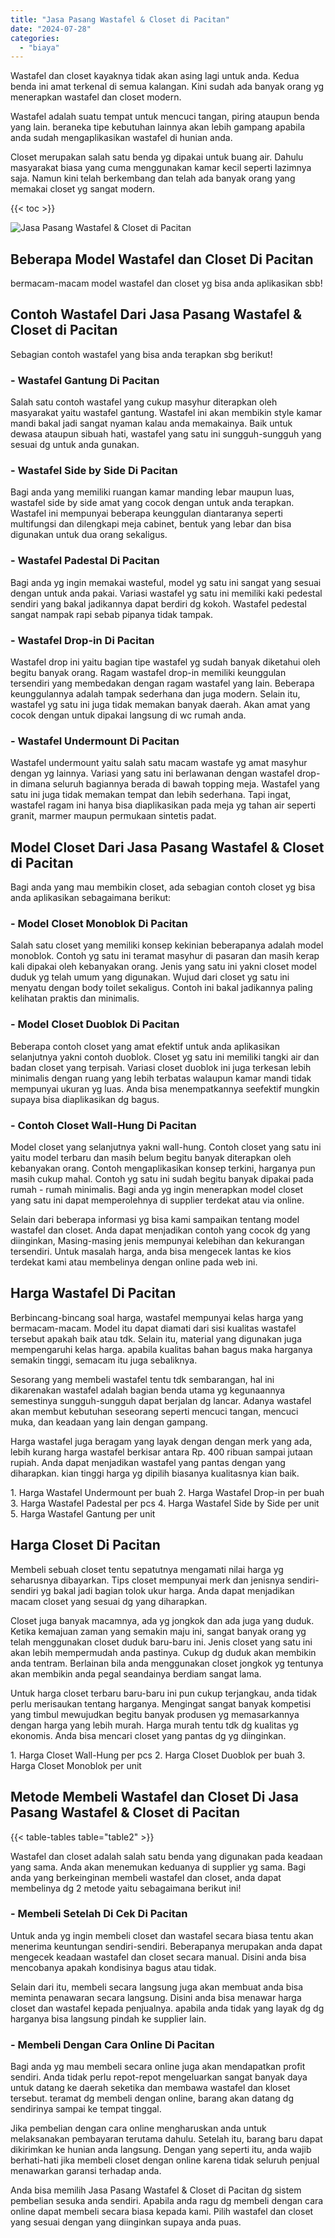 ```yaml
---
title: "Jasa Pasang Wastafel & Closet di Pacitan"
date: "2024-07-28"
categories: 
  - "biaya"
---
```


Wastafel dan closet kayaknya tidak akan asing lagi untuk anda. Kedua benda ini amat terkenal di semua kalangan. Kini sudah ada banyak orang yg menerapkan wastafel dan closet modern.

Wastafel adalah suatu tempat untuk mencuci tangan, piring ataupun benda yang lain. beraneka tipe kebutuhan lainnya akan lebih gampang apabila anda sudah mengaplikasikan wastafel di hunian anda.

Closet merupakan salah satu benda yg dipakai untuk buang air. Dahulu masyarakat biasa yang cuma menggunakan kamar kecil seperti lazimnya saja. Namun kini telah berkembang dan telah ada banyak orang yang memakai closet yg sangat modern.

{{< toc >}}

![Jasa Pasang Wastafel & Closet di Pacitan](/images/wastafel-closet-murah11.png)

## Beberapa Model Wastafel dan Closet Di Pacitan

bermacam-macam model wastafel dan closet yg bisa anda aplikasikan sbb!

## Contoh Wastafel Dari Jasa Pasang Wastafel & Closet di Pacitan

Sebagian contoh wastafel yang bisa anda terapkan sbg berikut!

### \- Wastafel Gantung Di Pacitan

Salah satu contoh wastafel yang cukup masyhur diterapkan oleh masyarakat yaitu wastafel gantung. Wastafel ini akan membikin style kamar mandi bakal jadi sangat nyaman kalau anda memakainya. Baik untuk dewasa ataupun sibuah hati, wastafel yang satu ini sungguh-sungguh yang sesuai dg untuk anda gunakan.

### \- Wastafel Side by Side Di Pacitan

Bagi anda yang memiliki ruangan kamar manding lebar maupun luas, wastafel side by side amat yang cocok dengan untuk anda terapkan. Wastafel ini mempunyai beberapa keunggulan diantaranya seperti multifungsi dan dilengkapi meja cabinet, bentuk yang lebar dan bisa digunakan untuk dua orang sekaligus.

### \- Wastafel Padestal Di Pacitan

Bagi anda yg ingin memakai wasteful, model yg satu ini sangat yang sesuai dengan untuk anda pakai. Variasi wastafel yg satu ini memiliki kaki pedestal sendiri yang bakal jadikannya dapat berdiri dg kokoh. Wastafel pedestal sangat nampak rapi sebab pipanya tidak tampak.

### \- Wastafel Drop-in Di Pacitan

Wastafel drop ini yaitu bagian tipe wastafel yg sudah banyak diketahui oleh begitu banyak orang. Ragam wastafel drop-in memiliki keunggulan tersendiri yang membedakan dengan ragam wastafel yang lain. Beberapa keunggulannya adalah tampak sederhana dan juga modern. Selain itu, wastafel yg satu ini juga tidak memakan banyak daerah. Akan amat yang cocok dengan untuk dipakai langsung di wc rumah anda.

### \- Wastafel Undermount Di Pacitan

Wastafel undermount yaitu salah satu macam wastafe yg amat masyhur dengan yg lainnya. Variasi yang satu ini berlawanan dengan wastafel drop-in dimana seluruh bagiannya berada di bawah topping meja. Wastafel yang satu ini juga tidak memakan tempat dan lebih sederhana. Tapi ingat, wastafel ragam ini hanya bisa diaplikasikan pada meja yg tahan air seperti granit, marmer maupun permukaan sintetis padat.

## Model Closet Dari Jasa Pasang Wastafel & Closet di Pacitan

Bagi anda yang mau membikin closet, ada sebagian contoh closet yg bisa anda aplikasikan sebagaimana berikut:

### \- Model Closet Monoblok Di Pacitan

Salah satu closet yang memiliki konsep kekinian beberapanya adalah model monoblok. Contoh yg satu ini teramat masyhur di pasaran dan masih kerap kali dipakai oleh kebanyakan orang. Jenis yang satu ini yakni closet model duduk yg telah umum yang digunakan. Wujud dari closet yg satu ini menyatu dengan body toilet sekaligus. Contoh ini bakal jadikannya paling kelihatan praktis dan minimalis.

### \- Model Closet Duoblok Di Pacitan

Beberapa contoh closet yang amat efektif untuk anda aplikasikan selanjutnya yakni contoh duoblok. Closet yg satu ini memiliki tangki air dan badan closet yang terpisah. Variasi closet duoblok ini juga terkesan lebih minimalis dengan ruang yang lebih terbatas walaupun kamar mandi tidak mempunyai ukuran yg luas. Anda bisa menempatkannya seefektif mungkin supaya bisa diaplikasikan dg bagus.

### \- Contoh Closet Wall-Hung Di Pacitan

Model closet yang selanjutnya yakni wall-hung. Contoh closet yang satu ini yaitu model terbaru dan masih belum begitu banyak diterapkan oleh kebanyakan orang. Contoh mengaplikasikan konsep terkini, harganya pun masih cukup mahal. Contoh yg satu ini sudah begitu banyak dipakai pada rumah - rumah minimalis. Bagi anda yg ingin menerapkan model closet yang satu ini dapat memperolehnya di supplier terdekat atau via online.

Selain dari beberapa informasi yg bisa kami sampaikan tentang model wastafel dan closet. Anda dapat menjadikan contoh yang cocok dg yang diinginkan, Masing-masing jenis mempunyai kelebihan dan kekurangan tersendiri. Untuk masalah harga, anda bisa mengecek lantas ke kios terdekat kami atau membelinya dengan online pada web ini.

## Harga Wastafel Di Pacitan

Berbincang-bincang soal harga, wastafel mempunyai kelas harga yang bermacam-macam. Model itu dapat diamati dari sisi kualitas wastafel tersebut apakah baik atau tdk. Selain itu, material yang digunakan juga mempengaruhi kelas harga. apabila kualitas bahan bagus maka harganya semakin tinggi, semacam itu juga sebaliknya.

Sesorang yang membeli wastafel tentu tdk sembarangan, hal ini dikarenakan wastafel adalah bagian benda utama yg kegunaannya semestinya sungguh-sungguh dapat berjalan dg lancar. Adanya wastafel akan membut kebutuhan seseorang seperti mencuci tangan, mencuci muka, dan keadaan yang lain dengan gampang.

Harga wastafel juga beragam yang layak dengan dengan merk yang ada, lebih kurang harga wastafel berkisar antara Rp. 400 ribuan sampai jutaan rupiah. Anda dapat menjadikan wastafel yang pantas dengan yang diharapkan. kian tinggi harga yg dipilih biasanya kualitasnya kian baik.

1\. Harga Wastafel Undermount per buah 2. Harga Wastafel Drop-in per buah 3. Harga Wastafel Padestal per pcs 4. Harga Wastafel Side by Side per unit 5. Harga Wastafel Gantung per unit

## Harga Closet Di Pacitan

Membeli sebuah closet tentu sepatutnya mengamati nilai harga yg seharusnya dibayarkan. Tips closet mempunyai merk dan jenisnya sendiri-sendiri yg bakal jadi bagian tolok ukur harga. Anda dapat menjadikan macam closet yang sesuai dg yang diharapkan.

Closet juga banyak macamnya, ada yg jongkok dan ada juga yang duduk. Ketika kemajuan zaman yang semakin maju ini, sangat banyak orang yg telah menggunakan closet duduk baru-baru ini. Jenis closet yang satu ini akan lebih mempermudah anda pastinya. Cukup dg duduk akan membikin anda tentram. Berlainan bila anda menggunakan closet jongkok yg tentunya akan membikin anda pegal seandainya berdiam sangat lama.

Untuk harga closet terbaru baru-baru ini pun cukup terjangkau, anda tidak perlu merisaukan tentang harganya. Mengingat sangat banyak kompetisi yang timbul mewujudkan begitu banyak produsen yg memasarkannya dengan harga yang lebih murah. Harga murah tentu tdk dg kualitas yg ekonomis. Anda bisa mencari closet yang pantas dg yg diinginkan.

1\. Harga Closet Wall-Hung per pcs 2. Harga Closet Duoblok per buah 3. Harga Closet Monoblok per unit

## Metode Membeli Wastafel dan Closet Di Jasa Pasang Wastafel & Closet di Pacitan

{{< table-tables table="table2" >}}

Wastafel dan closet adalah salah satu benda yang digunakan pada keadaan yang sama. Anda akan menemukan keduanya di supplier yg sama. Bagi anda yang berkeinginan membeli wastafel dan closet, anda dapat membelinya dg 2 metode yaitu sebagaimana berikut ini!

### \- Membeli Setelah Di Cek Di Pacitan

Untuk anda yg ingin membeli closet dan wastafel secara biasa tentu akan menerima keuntungan sendiri-sendiri. Beberapanya merupakan anda dapat mengecek keadaan wastafel dan closet secara manual. Disini anda bisa mencobanya apakah kondisinya bagus atau tidak.

Selain dari itu, membeli secara langsung juga akan membuat anda bisa meminta penawaran secara langsung. Disini anda bisa menawar harga closet dan wastafel kepada penjualnya. apabila anda tidak yang layak dg dg harganya bisa langsung pindah ke supplier lain.

### \- Membeli Dengan Cara Online Di Pacitan

Bagi anda yg mau membeli secara online juga akan mendapatkan profit sendiri. Anda tidak perlu repot-repot mengeluarkan sangat banyak daya untuk datang ke daerah seketika dan membawa wastafel dan kloset tersebut. teramat dg membeli dengan online, barang akan datang dg sendirinya sampai ke tempat tinggal.

Jika pembelian dengan cara online mengharuskan anda untuk melaksanakan pembayaran terutama dahulu. Setelah itu, barang baru dapat dikirimkan ke hunian anda langsung. Dengan yang seperti itu, anda wajib berhati-hati jika membeli closet dengan online karena tidak seluruh penjual menawarkan garansi terhadap anda.

Anda bisa memilih Jasa Pasang Wastafel & Closet di Pacitan dg sistem pembelian sesuka anda sendiri. Apabila anda ragu dg membeli dengan cara online dapat membeli secara biasa kepada kami. Pilih wastafel dan closet yang sesuai dengan yang diinginkan supaya anda puas.
